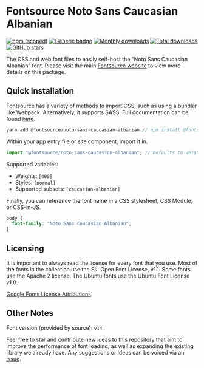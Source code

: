 # Fontsource Noto Sans Caucasian Albanian

[![npm (scoped)](https://img.shields.io/npm/v/@fontsource/noto-sans-caucasian-albanian?color=brightgreen)](https://www.npmjs.com/package/@fontsource/noto-sans-caucasian-albanian) [![Generic badge](https://img.shields.io/badge/fontsource-passing-brightgreen)](https://github.com/fontsource/fontsource) [![Monthly downloads](https://badgen.net/npm/dm/@fontsource/noto-sans-caucasian-albanian)](https://github.com/fontsource/fontsource) [![Total downloads](https://badgen.net/npm/dt/@fontsource/noto-sans-caucasian-albanian)](https://github.com/fontsource/fontsource) [![GitHub stars](https://img.shields.io/github/stars/fontsource/fontsource.svg?style=social&label=Star)](https://github.com/fontsource/fontsource/stargazers)

The CSS and web font files to easily self-host the “Noto Sans Caucasian Albanian” font. Please visit the main [Fontsource website](https://fontsource.org/fonts/noto-sans-caucasian-albanian) to view more details on this package.

## Quick Installation

Fontsource has a variety of methods to import CSS, such as using a bundler like Webpack. Alternatively, it supports SASS. Full documentation can be found [here](https://fontsource.org/docs/introduction).

```javascript
yarn add @fontsource/noto-sans-caucasian-albanian // npm install @fontsource/noto-sans-caucasian-albanian
```

Within your app entry file or site component, import it in.

```javascript
import "@fontsource/noto-sans-caucasian-albanian"; // Defaults to weight 400.
```

Supported variables:

- Weights: `[400]`
- Styles: `[normal]`
- Supported subsets: `[caucasian-albanian]`

Finally, you can reference the font name in a CSS stylesheet, CSS Module, or CSS-in-JS.

```css
body {
  font-family: "Noto Sans Caucasian Albanian";
}
```

## Licensing

It is important to always read the license for every font that you use.
Most of the fonts in the collection use the SIL Open Font License, v1.1. Some fonts use the Apache 2 license. The Ubuntu fonts use the Ubuntu Font License v1.0.

[Google Fonts License Attributions](https://fonts.google.com/attribution)

## Other Notes

Font version (provided by source): `v14`.

Feel free to star and contribute new ideas to this repository that aim to improve the performance of font loading, as well as expanding the existing library we already have. Any suggestions or ideas can be voiced via an [issue](https://github.com/fontsource/fontsource/issues).
